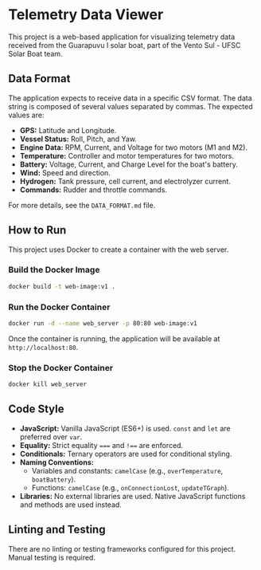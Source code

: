 # Telemetry Data Viewer

This project is a web-based application for visualizing telemetry data received from the Guarapuvu I solar boat, part of the Vento Sul - UFSC Solar Boat team.

## Data Format

The application expects to receive data in a specific CSV format. The data string is composed of several values separated by commas. The expected values are:

- **GPS:** Latitude and Longitude.
- **Vessel Status:** Roll, Pitch, and Yaw.
- **Engine Data:** RPM, Current, and Voltage for two motors (M1 and M2).
- **Temperature:** Controller and motor temperatures for two motors.
- **Battery:** Voltage, Current, and Charge Level for the boat's battery.
- **Wind:** Speed and direction.
- **Hydrogen:** Tank pressure, cell current, and electrolyzer current.
- **Commands:** Rudder and throttle commands.

For more details, see the `DATA_FORMAT.md` file.

## How to Run

This project uses Docker to create a container with the web server.

### Build the Docker Image

```bash
docker build -t web-image:v1 .
```

### Run the Docker Container

```bash
docker run -d --name web_server -p 80:80 web-image:v1
```

Once the container is running, the application will be available at `http://localhost:80`.

### Stop the Docker Container

```bash
docker kill web_server
```

## Code Style

- **JavaScript:** Vanilla JavaScript (ES6+) is used. `const` and `let` are preferred over `var`.
- **Equality:** Strict equality `===` and `!==` are enforced.
- **Conditionals:** Ternary operators are used for conditional styling.
- **Naming Conventions:**
    - Variables and constants: `camelCase` (e.g., `overTemperature`, `boatBattery`).
    - Functions: `camelCase` (e.g., `onConnectionLost`, `updateTGraph`).
- **Libraries:** No external libraries are used. Native JavaScript functions and methods are used instead.

## Linting and Testing

There are no linting or testing frameworks configured for this project. Manual testing is required.
